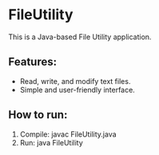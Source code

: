 # FileUtility  

This is a Java-based File Utility application.  

## Features:  
- Read, write, and modify text files.  
- Simple and user-friendly interface.  

## How to run:  
1. Compile: javac FileUtility.java  
2. Run: java FileUtility
